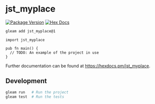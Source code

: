 # jst_myplace

[![Package Version](https://img.shields.io/hexpm/v/jst_myplace)](https://hex.pm/packages/jst_myplace)
[![Hex Docs](https://img.shields.io/badge/hex-docs-ffaff3)](https://hexdocs.pm/jst_myplace/)

```sh
gleam add jst_myplace@1
```
```gleam
import jst_myplace

pub fn main() {
  // TODO: An example of the project in use
}
```

Further documentation can be found at <https://hexdocs.pm/jst_myplace>.

## Development

```sh
gleam run   # Run the project
gleam test  # Run the tests
```
